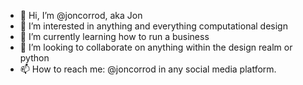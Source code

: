 - 👋 Hi, I’m @joncorrod, aka Jon
- 👀 I’m interested in anything and everything computational design
- 🌱 I’m currently learning how to run a business
- 💞️ I’m looking to collaborate on anything within the design realm or python
- 📫 How to reach me: @joncorrod in any social media platform.

<!---
joncorrod/joncorrod is a ✨ special ✨ repository because its `README.md` (this file) appears on your GitHub profile.
You can click the Preview link to take a look at your changes.
--->
